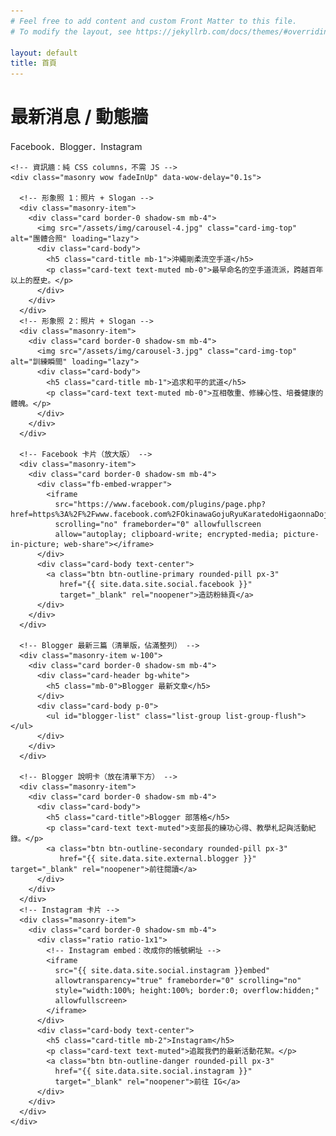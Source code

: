 ```yaml
---
# Feel free to add content and custom Front Matter to this file.
# To modify the layout, see https://jekyllrb.com/docs/themes/#overriding-theme-defaults

layout: default
title: 首頁
---
```

<!-- Masonry News Wall Start -->
<div class="container-fluid py-5">
  <div class="container">
    <div class="section-header text-center mx-auto mb-4" style="max-width: 640px;">
      <h1 class="display-5 mb-2">最新消息 / 動態牆</h1>
      <p class="text-muted">Facebook．Blogger．Instagram</p>
    </div>

    <!-- 資訊牆：純 CSS columns，不需 JS -->
    <div class="masonry wow fadeInUp" data-wow-delay="0.1s">

      <!-- 形象照 1：照片 + Slogan -->
      <div class="masonry-item">
        <div class="card border-0 shadow-sm mb-4">
          <img src="/assets/img/carousel-4.jpg" class="card-img-top" alt="團體合照" loading="lazy">
          <div class="card-body">
            <h5 class="card-title mb-1">沖繩剛柔流空手道</h5>
            <p class="card-text text-muted mb-0">最早命名的空手道流派，跨越百年以上的歷史。</p>
          </div>
        </div>
      </div>
      <!-- 形象照 2：照片 + Slogan -->
      <div class="masonry-item">
        <div class="card border-0 shadow-sm mb-4">
          <img src="/assets/img/carousel-3.jpg" class="card-img-top" alt="訓練瞬間" loading="lazy">
          <div class="card-body">
            <h5 class="card-title mb-1">追求和平的武道</h5>
            <p class="card-text text-muted mb-0">互相敬重、修練心性、培養健康的體魄。</p>
          </div>
        </div>
      </div>
      
      <!-- Facebook 卡片（放大版） -->
      <div class="masonry-item">
        <div class="card border-0 shadow-sm mb-4">
          <div class="fb-embed-wrapper">
            <iframe
              src="https://www.facebook.com/plugins/page.php?href=https%3A%2F%2Fwww.facebook.com%2FOkinawaGojuRyuKaratedoHigaonnaDojo.tw%2F&tabs=timeline&width=900&height=720&small_header=false&adapt_container_width=true&hide_cover=false&show_facepile=true"
              scrolling="no" frameborder="0" allowfullscreen
              allow="autoplay; clipboard-write; encrypted-media; picture-in-picture; web-share"></iframe>
          </div>
          <div class="card-body text-center">
            <a class="btn btn-outline-primary rounded-pill px-3"
               href="{{ site.data.site.social.facebook }}"
               target="_blank" rel="noopener">造訪粉絲頁</a>
          </div>
        </div>
      </div>

      <!-- Blogger 最新三篇（清單版，佔滿整列） -->
      <div class="masonry-item w-100">
        <div class="card border-0 shadow-sm mb-4">
          <div class="card-header bg-white">
            <h5 class="mb-0">Blogger 最新文章</h5>
          </div>
          <div class="card-body p-0">
            <ul id="blogger-list" class="list-group list-group-flush"></ul>
          </div>
        </div>
      </div>

      <!-- Blogger 說明卡（放在清單下方） -->
      <div class="masonry-item">
        <div class="card border-0 shadow-sm mb-4">
          <div class="card-body">
            <h5 class="card-title">Blogger 部落格</h5>
            <p class="card-text text-muted">支部長的練功心得、教學札記與活動紀錄。</p>
            <a class="btn btn-outline-secondary rounded-pill px-3"
               href="{{ site.data.site.external.blogger }}" target="_blank" rel="noopener">前往閱讀</a>
          </div>
        </div>
      </div>
      <!-- Instagram 卡片 -->
      <div class="masonry-item">
        <div class="card border-0 shadow-sm mb-4">
          <div class="ratio ratio-1x1">
            <!-- Instagram embed：改成你的帳號網址 -->
            <iframe
              src="{{ site.data.site.social.instagram }}embed" 
              allowtransparency="true" frameborder="0" scrolling="no"
              style="width:100%; height:100%; border:0; overflow:hidden;"
              allowfullscreen>
            </iframe>
          </div>
          <div class="card-body text-center">
            <h5 class="card-title mb-2">Instagram</h5>
            <p class="card-text text-muted">追蹤我們的最新活動花絮。</p>
            <a class="btn btn-outline-danger rounded-pill px-3"
              href="{{ site.data.site.social.instagram }}"
              target="_blank" rel="noopener">前往 IG</a>
          </div>
        </div>
      </div>
    </div>
  </div>
</div>
<!-- Masonry News Wall End -->

<!-- Blogger 最新N篇（JSONP，避免 CORS） -->
<script>
(function() {
  const ul = document.getElementById("blogger-list");
  if (!ul) return;

  const cbName = "renderBloggerList_" + Math.random().toString(36).slice(2);
  window[cbName] = function(data) {
    try {
      const entries = (data.feed && data.feed.entry) ? data.feed.entry.slice(0,1) : [];
      if (!entries.length) {
        ul.innerHTML = `<li class="list-group-item text-muted">目前沒有可顯示的文章</li>`;
        return;
      }
      const items = entries.map(e => {
        const title = (e.title && e.title.$t) || "無標題";
        const linkObj = (e.link || []).find(l => l.rel === "alternate");
        const link = linkObj ? linkObj.href : "#";
        const published = (e.published && e.published.$t ? e.published.$t.slice(0,10) : "");
        const summary = ((e.summary && e.summary.$t) || "")
                          .replace(/<[^>]*>/g, "").slice(0, 110) + "…";
        const content = (e.content && e.content.$t) || "";
        let img = null;
        const m = content.match(/<img[^>]+src="([^">]+)"/i);
        if (m) img = m[1];
        else if (e["media$thumbnail"] && e["media$thumbnail"].url) img = e["media$thumbnail"].url;

        return `
          <li class="list-group-item">
            <a href="${link}" target="_blank" rel="noopener" class="text-reset text-decoration-none">
              <div class="d-flex align-items-start">
                ${img ? `<img src="${img}" alt="${title}" class="blogger-thumb me-3">` : ""}
                <div class="flex-grow-1">
                  <div class="small text-muted mb-1">${published}</div>
                  <h6 class="mb-1">${title}</h6>
                  <p class="mb-0 text-muted">${summary}</p>
                </div>
              </div>
            </a>
          </li>
        `;
      }).join("");

      ul.innerHTML = items;
    } catch (err) {
      console.error(err);
      ul.innerHTML = `<li class="list-group-item text-muted">無法解析 Blogger 文章</li>`;
    } finally {
      try { delete window[cbName]; } catch(e) { window[cbName] = undefined; }
      setTimeout(() => script.remove(), 0);
    }
  };

  const script = document.createElement("script");
  script.src = "https://sanchintw.blogspot.com/feeds/posts/default"
             + "?max-results=3&alt=json-in-script&callback=" + cbName;
  script.async = true;
  script.onerror = function() {
    ul.innerHTML = `<li class="list-group-item text-muted">無法載入 Blogger 文章</li>`;
    try { delete window[cbName]; } catch(e) { window[cbName] = undefined; }
  };
  document.head.appendChild(script);
})();
</script>

